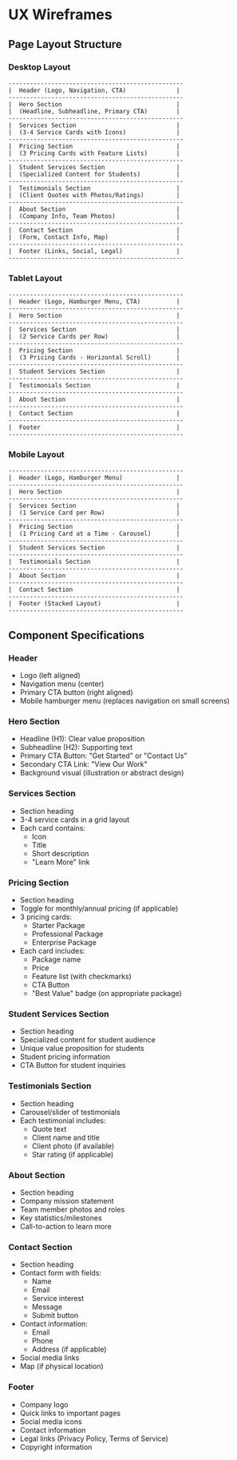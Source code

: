 # UX Wireframes

## Page Layout Structure

### Desktop Layout
```
-------------------------------------------------
|  Header (Logo, Navigation, CTA)              |
-------------------------------------------------
|  Hero Section                                |
|  (Headline, Subheadline, Primary CTA)        |
-------------------------------------------------
|  Services Section                            |
|  (3-4 Service Cards with Icons)              |
-------------------------------------------------
|  Pricing Section                             |
|  (3 Pricing Cards with Feature Lists)        |
-------------------------------------------------
|  Student Services Section                    |
|  (Specialized Content for Students)          |
-------------------------------------------------
|  Testimonials Section                        |
|  (Client Quotes with Photos/Ratings)         |
-------------------------------------------------
|  About Section                               |
|  (Company Info, Team Photos)                 |
-------------------------------------------------
|  Contact Section                             |
|  (Form, Contact Info, Map)                   |
-------------------------------------------------
|  Footer (Links, Social, Legal)               |
-------------------------------------------------
```

### Tablet Layout
```
-------------------------------------------------
|  Header (Logo, Hamburger Menu, CTA)          |
-------------------------------------------------
|  Hero Section                                |
-------------------------------------------------
|  Services Section                            |
|  (2 Service Cards per Row)                   |
-------------------------------------------------
|  Pricing Section                             |
|  (3 Pricing Cards - Horizontal Scroll)       |
-------------------------------------------------
|  Student Services Section                    |
-------------------------------------------------
|  Testimonials Section                        |
-------------------------------------------------
|  About Section                               |
-------------------------------------------------
|  Contact Section                             |
-------------------------------------------------
|  Footer                                      |
-------------------------------------------------
```

### Mobile Layout
```
-------------------------------------------------
|  Header (Logo, Hamburger Menu)               |
-------------------------------------------------
|  Hero Section                                |
-------------------------------------------------
|  Services Section                            |
|  (1 Service Card per Row)                    |
-------------------------------------------------
|  Pricing Section                             |
|  (1 Pricing Card at a Time - Carousel)       |
-------------------------------------------------
|  Student Services Section                    |
-------------------------------------------------
|  Testimonials Section                        |
-------------------------------------------------
|  About Section                               |
-------------------------------------------------
|  Contact Section                             |
-------------------------------------------------
|  Footer (Stacked Layout)                     |
-------------------------------------------------
```

## Component Specifications

### Header
- Logo (left aligned)
- Navigation menu (center)
- Primary CTA button (right aligned)
- Mobile hamburger menu (replaces navigation on small screens)

### Hero Section
- Headline (H1): Clear value proposition
- Subheadline (H2): Supporting text
- Primary CTA Button: "Get Started" or "Contact Us"
- Secondary CTA Link: "View Our Work"
- Background visual (illustration or abstract design)

### Services Section
- Section heading
- 3-4 service cards in a grid layout
- Each card contains:
  - Icon
  - Title
  - Short description
  - "Learn More" link

### Pricing Section
- Section heading
- Toggle for monthly/annual pricing (if applicable)
- 3 pricing cards:
  - Starter Package
  - Professional Package
  - Enterprise Package
- Each card includes:
  - Package name
  - Price
  - Feature list (with checkmarks)
  - CTA Button
  - "Best Value" badge (on appropriate package)

### Student Services Section
- Section heading
- Specialized content for student audience
- Unique value proposition for students
- Student pricing information
- CTA Button for student inquiries

### Testimonials Section
- Section heading
- Carousel/slider of testimonials
- Each testimonial includes:
  - Quote text
  - Client name and title
  - Client photo (if available)
  - Star rating (if applicable)

### About Section
- Section heading
- Company mission statement
- Team member photos and roles
- Key statistics/milestones
- Call-to-action to learn more

### Contact Section
- Section heading
- Contact form with fields:
  - Name
  - Email
  - Service interest
  - Message
  - Submit button
- Contact information:
  - Email
  - Phone
  - Address (if applicable)
- Social media links
- Map (if physical location)

### Footer
- Company logo
- Quick links to important pages
- Social media icons
- Contact information
- Legal links (Privacy Policy, Terms of Service)
- Copyright information